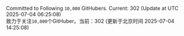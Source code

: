 Committed to Following `10,000` GitHubers. Current: <!-- FOLLOWING_COUNT -->302<!-- FOLLOWING_COUNT --> (Update at UTC <!-- LAST_UPDATED -->2025-07-04 06:25:08<!-- LAST_UPDATED -->)<br>
致力于关注`10,000`个GitHuber。当前：<!-- FOLLOWING_COUNT -->302<!-- FOLLOWING_COUNT --> (更新于北京时间 <!-- LAST_UPDATED_CST -->2025-07-04 14:25:08<!-- LAST_UPDATED_CST -->)
